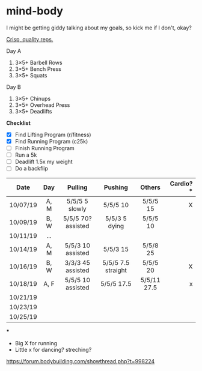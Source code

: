 # mind-body

I might be getting giddy talking about my goals, so kick me if I don't, okay?

[Crisp, quality reps.](https://thefitness.wiki/routines/r-fitness-basic-beginner-routine/)

Day A
1. 3×5+ Barbell Rows
2. 3×5+ Bench Press
3. 3×5+ Squats

Day B
1. 3×5+ Chinups
2. 3×5+ Overhead Press
3. 3×5+ Deadlifts

__Checklist__
- [x] Find Lifting Program (r/fitness)
- [x] Find Running Program (c25k)
- [ ] Finish Running Program
- [ ] Run a 5k
- [ ] Deadlift 1.5x my weight
- [ ] Do a backflip

Date | Day | Pulling | Pushing | Others | Cardio?* 
--- | :---: | :---: | :---: | :---: | ---:
10/07/19 | A, M | 5/5/5 5 slowly | 5/5/5 10 | 5/5/5 15 | X
10/09/19 | B, W | 5/5/5 70? assisted | 5/5/3 5 dying | 5/5/5 10
10/11/19 | ... | | |
10/14/19 | A, M | 5/5/3 10 assisted | 5/5/3 15 | 5/5/8 25
10/16/19 | B, W | 3/3/3 45 assisted | 5/5/5 7.5 straight | 5/5/5 20 | X
10/18/19 | A, F | 5/5/5 10 assisted | 5/5/5 17.5 | 5/5/11 27.5 | x
10/21/19 | | | | 
10/23/19 | | | | 
10/25/19 | | | | 

**\***
* Big X for running
* Little x for dancing? streching?

<https://forum.bodybuilding.com/showthread.php?t=998224>

